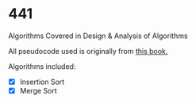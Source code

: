 # 441
Algorithms Covered in Design &amp; Analysis of Algorithms

All pseudocode used is originally from <a href="https://mitpress.mit.edu/books/introduction-algorithms">this book.</a>

Algorithms included:

- [x] Insertion Sort
- [x] Merge Sort
